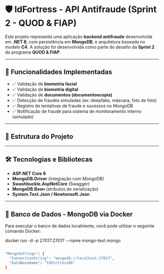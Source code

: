 # 🛡️ IdFortress - API Antifraude (Sprint 2 - QUOD & FIAP)

Este projeto representa uma aplicação **backend antifraude** desenvolvida em **.NET 8**, com persistência em **MongoDB**, e arquitetura baseada no modelo **C4**. A solução foi desenvolvida como parte do desafio da **Sprint 2** do programa **QUOD & FIAP**.

---

## 🚀 Funcionalidades Implementadas

- ✅ Validação de **biometria facial**
- ✅ Validação de **biometria digital**
- ✅ Validação de **documentos (documentoscopia)**
- ✅ Detecção de fraudes simuladas (ex: deepfake, máscara, foto de foto)
- ✅ Registro de tentativas de fraude e sucessos no MongoDB
- ✅ Notificação de fraude para sistema de monitoramento interno (simulado)

---

## 🧱 Estrutura do Projeto

---

## 🛠️ Tecnologias e Bibliotecas

- **ASP.NET Core 8**
- **MongoDB.Driver** (integração com MongoDB)
- **Swashbuckle.AspNetCore** (Swagger)
- **MongoDB.Bson** (atributos de serialização)
- **System.Text.Json / Newtonsoft.Json**

---

## 🐳 Banco de Dados - MongoDB via Docker

Para executar o banco de dados localmente, você pode utilizar o seguinte comando Docker:

docker run -d -p 27017:27017 --name mongo-test mongo

```bash

"MongoSettings": {
  "ConnectionString": "mongodb://localhost:27017",
  "DataBaseName": "IdFortressDb"
}
